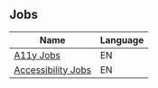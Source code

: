 ## Jobs

| Name | Language |
|---   |---       |
| [A11y Jobs](https://www.a11yjobs.com/) | EN |
| [Accessibility Jobs](https://www.indeed.com/q-accessibility-jobs.html) | EN |
